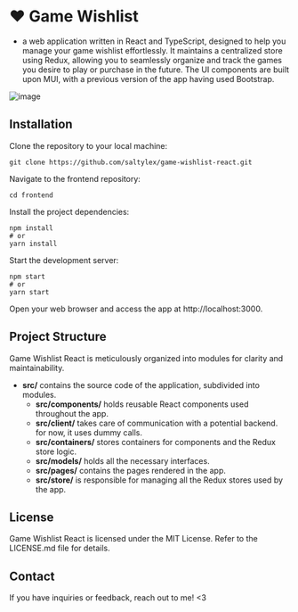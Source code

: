 # ♥ Game Wishlist

- a web application written in React and TypeScript, designed to help you manage your game wishlist effortlessly. It maintains a centralized store using Redux, allowing you to seamlessly organize and track the games you desire to play or purchase in the future. The UI components are built upon MUI, with a previous version of the app having used Bootstrap. 


![image](https://github.com/saltylex/game-wishlist-react/assets/68502135/a3dfc656-ee2d-4ffa-93c0-37c25b1c5c91)


## Installation
Clone the repository to your local machine:
```shell
git clone https://github.com/saltylex/game-wishlist-react.git
```

Navigate to the frontend repository:

```shell
cd frontend
```

Install the project dependencies:

```shell
npm install
# or
yarn install
```

Start the development server:

```shell
npm start
# or
yarn start
```

Open your web browser and access the app at http://localhost:3000.

## Project Structure
Game Wishlist React is meticulously organized into modules for clarity and maintainability.

- **src/** contains the source code of the application, subdivided into modules.
  - **src/components/** holds reusable React components used throughout the app.
  - **src/client/** takes care of communication with a potential backend. for now, it uses dummy calls.
  - **src/containers/** stores containers for components and the Redux store logic.
  - **src/models/** holds all the necessary interfaces.
  - **src/pages/** contains the pages rendered in the app.
  - **src/store/** is responsible for managing all the Redux stores used by the app.


## License
Game Wishlist React is licensed under the MIT License. Refer to the LICENSE.md file for details.


## Contact
If you have inquiries or feedback, reach out to me! <3
